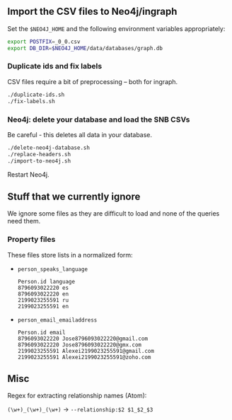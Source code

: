 ## Import the CSV files to Neo4j/ingraph

Set the `$NEO4J_HOME` and the following environment variables appropriately:

```bash
export POSTFIX=_0_0.csv
export DB_DIR=$NEO4J_HOME/data/databases/graph.db
```

### Duplicate ids and fix labels

CSV files require a bit of preprocessing – both for ingraph.

```bash
./duplicate-ids.sh
./fix-labels.sh
```

### Neo4j: delete your database and load the SNB CSVs

Be careful - this deletes all data in your database.

```bash
./delete-neo4j-database.sh
./replace-headers.sh
./import-to-neo4j.sh
```

Restart Neo4j.

## Stuff that we currently ignore

We ignore some files as they are difficult to load and none of the queries need them.

### Property files

These files store lists in a normalized form:

* `person_speaks_language`

  ```
  Person.id	language
  8796093022220	es
  8796093022220	en
  2199023255591	ru
  2199023255591	en
  ```

* `person_email_emailaddress`

  ```
  Person.id	email
  8796093022220	Jose8796093022220@gmail.com
  8796093022220	Jose8796093022220@gmx.com
  2199023255591	Alexei2199023255591@gmail.com
  2199023255591	Alexei2199023255591@zoho.com
  ```

## Misc

Regex for extracting relationship names (Atom):

`(\w+)_(\w+)_(\w+)` -> `--relationship:$2 $1_$2_$3`
